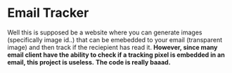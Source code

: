 # Email Tracker

Well this is supposed be a website where you can generate images (specifically image id..) that can be emebedded to your email (transparent image) and then track if the reciepient has read it. **However, since many email client have the ability to check if a tracking pixel is embedded in an email, this project is useless.**
**The code is really baaad.**
